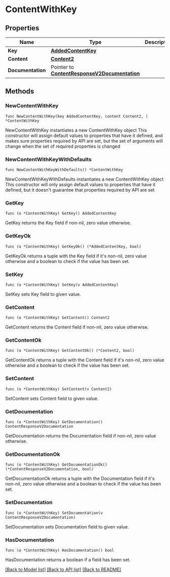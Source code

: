 # ContentWithKey

## Properties

Name | Type | Description | Notes
------------ | ------------- | ------------- | -------------
**Key** | [**AddedContentKey**](AddedContentKey.md) |  | 
**Content** | [**Content2**](Content2.md) |  | 
**Documentation** | Pointer to [**ContentResponseV2Documentation**](ContentResponseV2Documentation.md) |  | [optional] 

## Methods

### NewContentWithKey

`func NewContentWithKey(key AddedContentKey, content Content2, ) *ContentWithKey`

NewContentWithKey instantiates a new ContentWithKey object
This constructor will assign default values to properties that have it defined,
and makes sure properties required by API are set, but the set of arguments
will change when the set of required properties is changed

### NewContentWithKeyWithDefaults

`func NewContentWithKeyWithDefaults() *ContentWithKey`

NewContentWithKeyWithDefaults instantiates a new ContentWithKey object
This constructor will only assign default values to properties that have it defined,
but it doesn't guarantee that properties required by API are set

### GetKey

`func (o *ContentWithKey) GetKey() AddedContentKey`

GetKey returns the Key field if non-nil, zero value otherwise.

### GetKeyOk

`func (o *ContentWithKey) GetKeyOk() (*AddedContentKey, bool)`

GetKeyOk returns a tuple with the Key field if it's non-nil, zero value otherwise
and a boolean to check if the value has been set.

### SetKey

`func (o *ContentWithKey) SetKey(v AddedContentKey)`

SetKey sets Key field to given value.


### GetContent

`func (o *ContentWithKey) GetContent() Content2`

GetContent returns the Content field if non-nil, zero value otherwise.

### GetContentOk

`func (o *ContentWithKey) GetContentOk() (*Content2, bool)`

GetContentOk returns a tuple with the Content field if it's non-nil, zero value otherwise
and a boolean to check if the value has been set.

### SetContent

`func (o *ContentWithKey) SetContent(v Content2)`

SetContent sets Content field to given value.


### GetDocumentation

`func (o *ContentWithKey) GetDocumentation() ContentResponseV2Documentation`

GetDocumentation returns the Documentation field if non-nil, zero value otherwise.

### GetDocumentationOk

`func (o *ContentWithKey) GetDocumentationOk() (*ContentResponseV2Documentation, bool)`

GetDocumentationOk returns a tuple with the Documentation field if it's non-nil, zero value otherwise
and a boolean to check if the value has been set.

### SetDocumentation

`func (o *ContentWithKey) SetDocumentation(v ContentResponseV2Documentation)`

SetDocumentation sets Documentation field to given value.

### HasDocumentation

`func (o *ContentWithKey) HasDocumentation() bool`

HasDocumentation returns a boolean if a field has been set.


[[Back to Model list]](../README.md#documentation-for-models) [[Back to API list]](../README.md#documentation-for-api-endpoints) [[Back to README]](../README.md)


